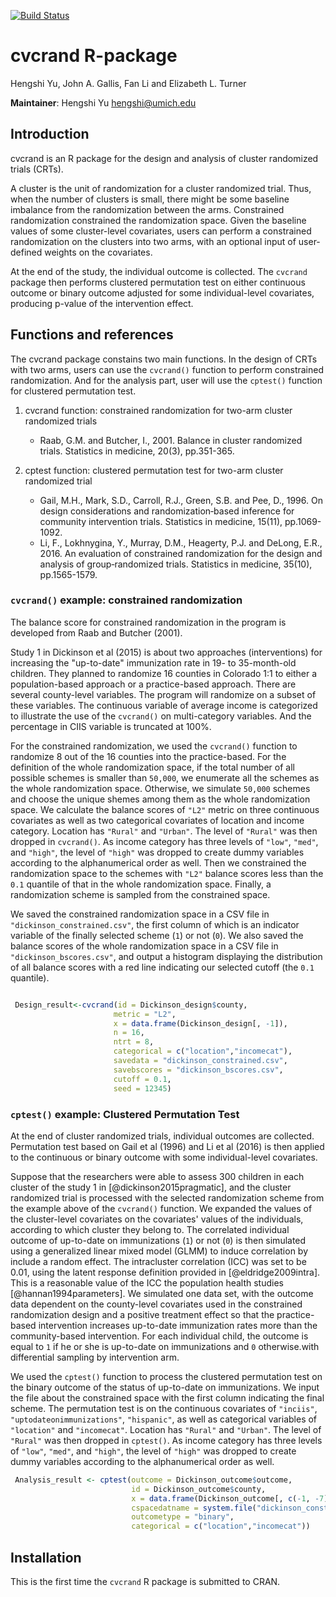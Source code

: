 [![Build Status](https://travis-ci.com/hengshiyu/cvcrand.svg?token=ZtDwjW3Z5FqDgnzwZCn6&branch=master)](https://travis-ci.com/hengshiyu/cvcrand)

# cvcrand R-package
Hengshi Yu, John A. Gallis, Fan Li and Elizabeth L. Turner

**Maintainer**: Hengshi Yu <hengshi@umich.edu>

## Introduction
cvcrand is an R package for the design and analysis of cluster randomized trials (CRTs). 

A cluster is the unit of randomization for a cluster randomized trial. Thus, when the number of clusters is small, there might be some baseline imbalance from the randomization between the arms. Constrained randomization constrained the randomization space. Given the baseline values of some cluster-level covariates, users can perform a constrained randomization on the clusters into two arms, with an optional input of user-defined weights on the covariates. 

At the end of the study, the individual outcome is collected. The `cvcrand` package then performs clustered permutation test on either continuous outcome or binary outcome adjusted for some individual-level covariates, producing p-value of the intervention effect.

## Functions and references
The cvcrand package constains two main functions. In the design of CRTs with two arms, users can use the `cvcrand()` function to perform constrained randomization. And for the analysis part, user will use the `cptest()` function for clustered permutation test. 

1. cvcrand function: constrained randomization for two-arm cluster randomized trials
    * Raab, G.M. and Butcher, I., 2001. Balance in cluster randomized trials. Statistics in medicine, 20(3), pp.351-365.

2. cptest function: clustered permutation test for two-arm cluster randomized trial
    * Gail, M.H., Mark, S.D., Carroll, R.J., Green, S.B. and Pee, D., 1996. On design considerations and randomization‐based inference for community intervention trials. Statistics in medicine, 15(11), pp.1069-1092.
    * Li, F., Lokhnygina, Y., Murray, D.M., Heagerty, P.J. and DeLong, E.R., 2016. An evaluation of constrained randomization for the design and analysis of group‐randomized trials. Statistics in medicine, 35(10), pp.1565-1579.

### `cvcrand()` example: constrained randomization

The balance score for constrained randomization in the program is developed from Raab and Butcher (2001).  

Study 1 in Dickinson et al (2015) is about two approaches (interventions) for increasing the "up-to-date" immunization rate in 19- to 35-month-old children. They planned to randomize 16 counties in Colorado 1:1 to either a population-based approach or a practice-based approach. There are several county-level variables. The program will randomize on a subset of these variables. The continuous variable of average income is categorized to illustrate the use of the `cvcrand()` on multi-category variables. And the percentage in CIIS variable is truncated at 100%.

For the constrained randomization, we used the `cvcrand()` function to randomize 8 out of the 16 counties into the practice-based. For the definition of the whole randomization space, if the total number of all possible schemes is smaller than `50,000`, we enumerate all the schemes as the whole randomization space. Otherwise, we simulate `50,000` schemes and choose the unique shemes among them as the whole randomization space. We calculate the balance scores of `"L2"` metric on three continuous covariates as well as two categorical covariates of location and income category. Location has `"Rural"` and `"Urban"`. The level of `"Rural"` was then dropped in `cvcrand()`. As income category has three levels of `"low"`, `"med"`, and `"high"`,  the level of `"high"` was dropped to create dummy variables according to the alphanumerical order as well. Then we constrained the randomization space to the schemes with `"L2"` balance scores less than the `0.1` quantile of that in the whole randomization space. Finally, a randomization scheme is sampled from the constrained space. 

We saved the constrained randomization space in a CSV file in `"dickinson_constrained.csv"`, the first column of which is an indicator variable of the finally selected scheme (`1`) or not (`0`). We also saved the balance scores of the whole randomization space in a CSV file in `"dickinson_bscores.csv"`, and output a histogram displaying the distribution of all balance scores with a red line indicating our selected cutoff (the `0.1` quantile).  



```r

 Design_result<-cvcrand(id = Dickinson_design$county,
                       metric = "L2",
                       x = data.frame(Dickinson_design[, -1]),
                       n = 16,
                       ntrt = 8,
                       categorical = c("location","incomecat"),
                       savedata = "dickinson_constrained.csv",
                       savebscores = "dickinson_bscores.csv",
                       cutoff = 0.1,
                       seed = 12345)


```

### `cptest()` example: Clustered Permutation Test

At the end of cluster randomized trials, individual outcomes are collected. Permutation test based on Gail et al (1996) and Li et al (2016) is then applied to the continuous or binary outcome with some individual-level covariates. 

Suppose that the researchers were able to assess 300 children in each cluster of the study 1 in [@dickinson2015pragmatic], and the cluster randomized trial is processed with the selected randomization scheme from the example above of the `cvcrand()` function. We expanded the values of the cluster-level covariates on the covariates' values of the individuals, according to which cluster they belong to. The correlated individual outcome of up-to-date on immunizations (`1`) or not (`0`) is then simulated using a generalized linear mixed model (GLMM) to induce correlation by include a random effect. The intracluster correlation (ICC) was set to be 0.01, using the latent response definition provided in [@eldridge2009intra]. This is a reasonable value of the ICC the population health studies [@hannan1994parameters]. We simulated one data set, with the outcome data dependent on the county-level covariates used in the constrained randomization design and a positive treatment effect so that the practice-based intervention increases up-to-date immunization rates more than the community-based intervention. For each individual child, the outcome is equal to `1` if he or she is up-to-date on immunizations and `0` otherwise.with differential sampling by intervention arm. 

We used the `cptest()` function to process the clustered permutation test on the binary outcome of the status of up-to-date on immunizations. We input the file about the constrained space with the first column indicating the final scheme. The permutation test is on the continuous covariates of `"inciis"`, `"uptodateonimmunizations"`, `"hispanic"`, as well as categorical variables of `"location"` and `"incomecat"`. Location has `"Rural"` and `"Urban"`. The level of `"Rural"` was then dropped in `cptest()`. As income category has three levels of `"low"`, `"med"`, and `"high"`,  the level of `"high"` was dropped to create dummy variables according to the alphanumerical order as well.

```r
 Analysis_result <- cptest(outcome = Dickinson_outcome$outcome,
                           id = Dickinson_outcome$county,
                           x = data.frame(Dickinson_outcome[, c(-1, -7)]),
                           cspacedatname = system.file("dickinson_constrained.csv", package="cvcrand"),
                           outcometype = "binary",
                           categorical = c("location","incomecat"))
```

## Installation

This is the first time the `cvcrand` R package is submitted to CRAN.
